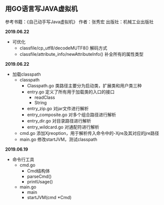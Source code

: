## 用GO语言写JAVA虚拟机
参考书籍：《自己动手写Java虚拟机》
作者：张秀宏
出版社：机械工业出版社

**2019.06.22**
- 可优化
    - classfile/cp_utf8/decodeMUTF8() 解码方式
    - classfile/attribute_info/newAttributeInfo() 补全所有的属性类型

**2019.06.22**
- 加载classpath
    - classpath
        - Classpath.go  类路径主要分为启动类，扩展类和用户类三种
        - entry.go  定义了所有用于加载类的入口的接口
            - readClass
            - String
        - entry_zip.go  对jar文件进行解析
        - entry_composite.go 对多个组合路径进行解析
        - entry_dir.go  对目录路径进行解析
        - entry_wildcard.go 对通配符进行解析
    - cmd.go    添加Xjreoption，用于解析传入命令中的-Xjre及其对应的jre路径
    - main.go   修改startJVM，测试classpath

**2019.06.19**
- 命令行工具
    - cmd.go
        - Cmd结构体
        - parseCmd()
        - printUsage()
    - main.go
        - main
        - startJVM(cmd *Cmd)
        

